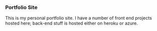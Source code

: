 ### Portfolio Site
This is my  personal portfolio site. I have a number of front end projects hosted here; back-end stuff is hosted either on heroku or azure.

